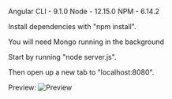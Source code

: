 Angular CLI - 9.1.0
Node - 12.15.0
NPM - 6.14.2

Install dependencies with "npm install".

You will need Mongo running in the background

Start by running "node server.js".

Then open up a new tab to "localhost:8080".

Preview:
![Preview](https://imgur.com/wVKPwcv.png)
